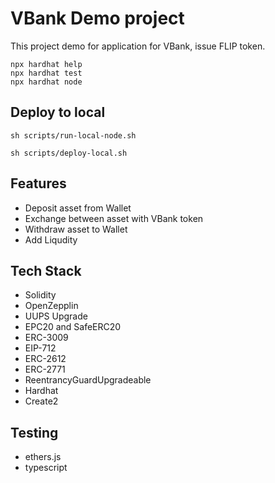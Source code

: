 # VBank Demo project

This project demo for application for VBank, issue FLIP token.

```shell
npx hardhat help
npx hardhat test
npx hardhat node
```

## Deploy to local

```shell
sh scripts/run-local-node.sh
```

```shell
sh scripts/deploy-local.sh
```

## Features

* Deposit asset from Wallet
* Exchange between asset with VBank token
* Withdraw asset to Wallet
* Add Liqudity

## Tech Stack

* Solidity
* OpenZepplin
* UUPS Upgrade
* EPC20 and SafeERC20
* ERC-3009
* EIP-712
* ERC-2612
* ERC-2771
* ReentrancyGuardUpgradeable
* Hardhat
* Create2

## Testing

* ethers.js
* typescript

